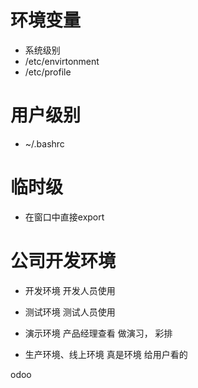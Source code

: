 # 环境变量
- 系统级别
- /etc/envirtonment
- /etc/profile

# 用户级别
- ~/.bashrc

# 临时级
- 在窗口中直接export

# 公司开发环境
- 开发环境
  开发人员使用
- 测试环境
  测试人员使用

- 演示环境
  产品经理查看
  做演习， 彩排

- 生产环境、线上环境
  真是环境
  给用户看的

odoo

